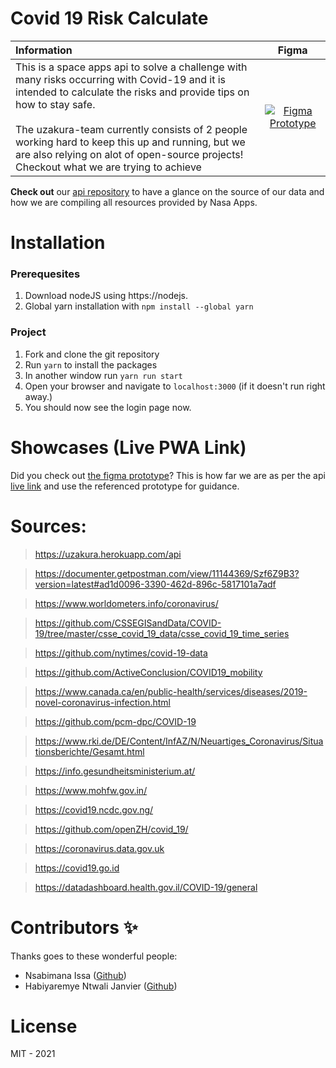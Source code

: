 # Covid 19 Risk Calculate

| Information                                                                                                                                                                                                                                                                                                                                                            |                                                                                                                                 Figma                                                                                                                                 |
| :--------------------------------------------------------------------------------------------------------------------------------------------------------------------------------------------------------------------------------------------------------------------------------------------------------------------------------------------------------------------- | :-------------------------------------------------------------------------------------------------------------------------------------------------------------------------------------------------------------------------------------------------------------------: |
| This is a space apps api to solve a challenge with many risks occurring with Covid-19 and it is intended to calculate the risks and provide tips on how to stay safe.<br><br>The uzakura-team currently consists of 2 people working hard to keep this up and running, but we are also relying on alot of open-source projects! Checkout what we are trying to achieve | [![Figma Prototype](https://upload.wikimedia.org/wikipedia/commons/thumb/3/33/Figma-logo.svg/50px-Figma-logo.svg.png)](https://www.figma.com/proto/eMY5pK7kBPjg6LbgJteidO/space-apps?node-id=14%3A83&scaling=scale-down&page-id=0%3A1&starting-point-node-id=14%3A83) |

**Check out** our [api repository](https://github.com/UzakuraHub/space-apps-hackathon-api) to have a glance on the source of our data and how we are compiling all resources provided by Nasa Apps.

# Installation

### Prerequesites

1. Download nodeJS using https://nodejs.
2. Global yarn installation with `npm install --global yarn`

### Project

1. Fork and clone the git repository
2. Run `yarn` to install the packages
3. In another window run `yarn run start`
4. Open your browser and navigate to `localhost:3000` (if it doesn't run right away.)
5. You should now see the login page now.

# Showcases (Live PWA Link)

Did you check out [the figma prototype](https://www.figma.com/proto/eMY5pK7kBPjg6LbgJteidO/space-apps?node-id=14%3A83&scaling=scale-down&page-id=0%3A1&starting-point-node-id=14%3A83)?
This is how far we are as per the api [live link](https://covid-risk-space.netlify.app) and use the referenced prototype for guidance.

# Sources:

> https://uzakura.herokuapp.com/api

> https://documenter.getpostman.com/view/11144369/Szf6Z9B3?version=latest#ad1d0096-3390-462d-896c-5817101a7adf

> https://www.worldometers.info/coronavirus/

> https://github.com/CSSEGISandData/COVID-19/tree/master/csse_covid_19_data/csse_covid_19_time_series

> https://github.com/nytimes/covid-19-data

> https://github.com/ActiveConclusion/COVID19_mobility

> https://www.canada.ca/en/public-health/services/diseases/2019-novel-coronavirus-infection.html

> https://github.com/pcm-dpc/COVID-19

> https://www.rki.de/DE/Content/InfAZ/N/Neuartiges_Coronavirus/Situationsberichte/Gesamt.html

> https://info.gesundheitsministerium.at/

> https://www.mohfw.gov.in/

> https://covid19.ncdc.gov.ng/

> https://github.com/openZH/covid_19/

> https://coronavirus.data.gov.uk

> https://covid19.go.id

> https://datadashboard.health.gov.il/COVID-19/general

# Contributors ✨

Thanks goes to these wonderful people:

- Nsabimana Issa ([Github](https://github.com/mansurissa))
- Habiyaremye Ntwali Janvier ([Github](https://github.com/redjanvier))

# License

MIT - 2021

